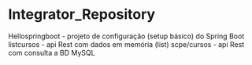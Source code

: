# Integrator_Repository

Hellospringboot - projeto de configuração (setup básico) do Spring Boot
listcursos - api Rest com dados em memória (list) 
scpe/cursos - api Rest com consulta a BD MySQL
